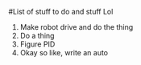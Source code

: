#List of stuff to do and stuff
Lol

1. Make robot drive and do the thing
2. Do a thing
3. Figure PID
4. Okay so like, write an auto